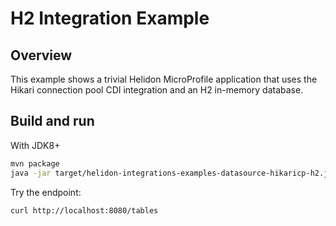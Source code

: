 # H2 Integration Example

## Overview

This example shows a trivial Helidon MicroProfile application that
uses the Hikari connection pool CDI integration and an H2 in-memory
database.

## Build and run

With JDK8+
```bash
mvn package
java -jar target/helidon-integrations-examples-datasource-hikaricp-h2.jar
```

Try the endpoint:
```bash
curl http://localhost:8080/tables
```
